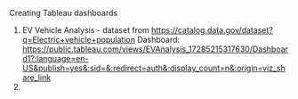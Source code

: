 Creating Tableau dashboards
1. EV Vehicle Analysis - dataset from https://catalog.data.gov/dataset?q=Electric+vehicle+population
Dashboard: https://public.tableau.com/views/EVAnalysis_17285215317630/Dashboard1?:language=en-US&publish=yes&:sid=&:redirect=auth&:display_count=n&:origin=viz_share_link
2. 
